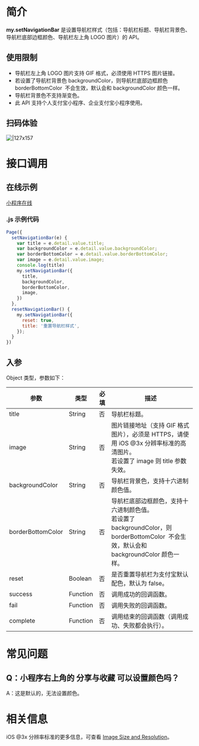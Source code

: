 # 简介

**my.setNavigationBar**  是设置导航栏样式（包括：导航栏标题、导航栏背景色、导航栏底部边框颜色、导航栏左上角 LOGO 图片）的 API。

## 使用限制

- 导航栏左上角 LOGO 图片支持 GIF 格式，必须使用 HTTPS 图片链接。
- 若设置了导航栏背景色 backgroundColor，则导航栏底部边框颜色 borderBottomColor  不会生效，默认会和 backgroundColor 颜色一样。
- 导航栏背景色不支持渐变色。
- 此 API 支持个人支付宝小程序、企业支付宝小程序使用。

## 扫码体验

![|127x157](https://gw.alipayobjects.com/zos/skylark-tools/public/files/8fe00977a77cdb4a0bc53594a2db1075.png#align=left&display=inline&height=157&margin=%5Bobject%20Object%5D&originHeight=157&originWidth=127&status=done&style=none&width=127)

# 接口调用

## 在线示例

[小程序在线](https://opendocs.alipay.com/openbox/mini/opendocs/set-navigation-bar?view=preview&defaultPage=pages/index/index&defaultOpenedFiles=pages/index/index&theme=light) 

### .js 示例代码

```javascript
Page({
  setNavigationBar(e) {
    var title = e.detail.value.title;
    var backgroundColor = e.detail.value.backgroundColor;
    var borderBottomColor = e.detail.value.borderBottomColor;
    var image = e.detail.value.image;
    console.log(title)
    my.setNavigationBar({
      title,
      backgroundColor,
      borderBottomColor,
      image,
    })
  },
  resetNavigationBar() {
    my.setNavigationBar({
      reset: true,
      title: '重置导航栏样式',
    });
  }
})
```

## 入参

Object 类型，参数如下：

| **参数** | **类型** | **必填** | **描述** |
| --- | --- | --- | --- |
| title | String | 否 | 导航栏标题。 |
| image | String | 否 | 图片链接地址（支持 GIF 格式图片），必须是 HTTPS，请使用 iOS @3x 分辨率标准的高清图片。<br />若设置了 image 则 title 参数失效。 |
| backgroundColor | String | 否 | 导航栏背景色，支持十六进制颜色值。 |
| borderBottomColor | String | 否 | 导航栏底部边框颜色，支持十六进制颜色值。<br />若设置了 backgroundColor，则 borderBottomColor  不会生效，默认会和 backgroundColor 颜色一样。 |
| reset | Boolean | 否 | 是否重置导航栏为支付宝默认配色，默认为 false。 |
| success | Function | 否 | 调用成功的回调函数。 |
| fail | Function | 否 | 调用失败的回调函数。 |
| complete | Function | 否 | 调用结束的回调函数（调用成功、失败都会执行）。 |

# 常见问题

## Q：小程序右上角的 分享与收藏 可以设置颜色吗？
A：这是默认的，无法设置颜色。

# 相关信息
iOS @3x 分辨率标准的更多信息，可查看 [Image Size and Resolution](https://developer.apple.com/design/human-interface-guidelines/ios/icons-and-images/image-size-and-resolution/)。
